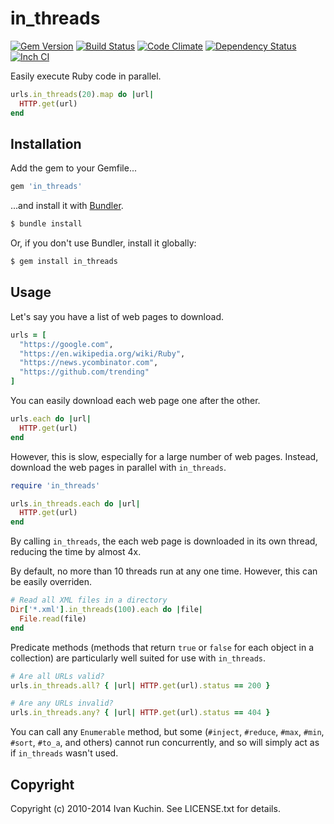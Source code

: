 
# in_threads

[![Gem Version](https://img.shields.io/gem/v/in_threads.svg?style=flat)](https://rubygems.org/gems/in_threads)
[![Build Status](https://img.shields.io/travis/toy/in_threads/master.svg?style=flat)](https://travis-ci.org/toy/in_threads)
[![Code Climate](https://img.shields.io/codeclimate/github/toy/in_threads.svg?style=flat)](https://codeclimate.com/github/toy/in_threads)
[![Dependency Status](https://img.shields.io/gemnasium/toy/in_threads.svg?style=flat)](https://gemnasium.com/toy/in_threads)
[![Inch CI](http://inch-ci.org/github/toy/in_threads.svg?branch=master&style=flat)](http://inch-ci.org/github/toy/in_threads)

Easily execute Ruby code in parallel.

```ruby
urls.in_threads(20).map do |url|
  HTTP.get(url)
end
```

## Installation

Add the gem to your Gemfile...

```ruby
gem 'in_threads'
```

...and install it with [Bundler](http://bundler.io).

```sh
$ bundle install
```

Or, if you don't use Bundler, install it globally:

```sh
$ gem install in_threads
```

## Usage

Let's say you have a list of web pages to download.

```ruby
urls = [
  "https://google.com",
  "https://en.wikipedia.org/wiki/Ruby",
  "https://news.ycombinator.com",
  "https://github.com/trending"
]
```

You can easily download each web page one after the other.

```ruby
urls.each do |url|
  HTTP.get(url)
end
```

However, this is slow, especially for a large number of web pages. Instead,
download the web pages in parallel with `in_threads`.

```ruby
require 'in_threads'

urls.in_threads.each do |url|
  HTTP.get(url)
end
```

By calling `in_threads`, the each web page is downloaded in its own thread,
reducing the time by almost 4x.

By default, no more than 10 threads run at any one time. However, this can be
easily overriden.

```ruby
# Read all XML files in a directory
Dir['*.xml'].in_threads(100).each do |file|
  File.read(file)
end
```

Predicate methods (methods that return `true` or `false` for each object in a
collection) are particularly well suited for use with `in_threads`.

```ruby
# Are all URLs valid?
urls.in_threads.all? { |url| HTTP.get(url).status == 200 }

# Are any URLs invalid?
urls.in_threads.any? { |url| HTTP.get(url).status == 404 }
```

You can call any `Enumerable` method, but some (`#inject`, `#reduce`, `#max`,
`#min`, `#sort`, `#to_a`, and others) cannot run concurrently, and so will
simply act as if `in_threads` wasn't used.

## Copyright

Copyright (c) 2010-2014 Ivan Kuchin. See LICENSE.txt for details.
